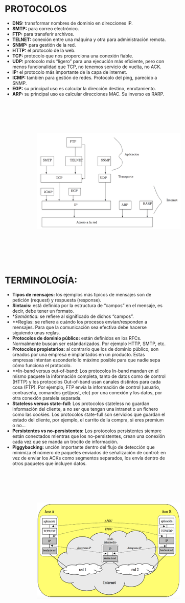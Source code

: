 
# PROTOCOLOS

- **DNS:** transformar nombres de dominio en direcciones IP.
- **SMTP:** para correo electrónico.
- **FTP:** para transferir archivos.
- **TELNET:** conexión entre una máquina y otra para administración remota.
- **SNMP:** para gestión de la red.
- **HTTP:** el protocolo de la web.
- **TCP:** protocolo que nos proporciona una conexión fiable.
- **UDP:** protocolo más “ligero” para una ejecución más eficiente, pero con menos funcionalidad que TCP, no tenemos servicio de vuelta, no ACK.
- **IP:** el protocolo más importante de la capa de internet.
- **ICMP:** también para gestión de redes. Protocolo del ping, parecido a SNMP.
- **EGP:** su principal uso es calcular la dirección destino, enrutamiento.
- **ARP:** su principal uso es calcular direcciones MAC. Su inverso es RARP.

<img src="./img/pro1.png" style="margin-left:100px" width="450" height="300" hspace="200" vspace="100" />

# TERMINOLOGÍA:

- **Tipos de mensajes:** los ejemplos más tipicos de mensajes son de petición (request) y respuesta (response).
- **Sintaxis:** está definida por la estructura de “campos” en el mensaje, es decir, debe tener un formato.
- **Semántica:* se refiere al significado de dichos “campos”.
- **Reglas: se refiere a cuándo los procesos envían/responden a mensajes. Para que la comunicación sea efectiva debe hacerse siguiendo unas reglas.
- **Protocolos de dominio público:** están definidos en los RFCs. Normalmente buscan ser estándarizados. Por ejemplo HTTP, SMTP, etc.
- **Protocolos propietarios:** al contrario que los de dominio público, son creados por una empresa e implantados en un producto. Estas empresas intentan esconderlo lo máximo posible para que nadie sepa cómo funciona el protocolo.
- **In-band versus out-of-band: Los protocolos In-band mandan en el mismo paquete la información completa, tanto de datos como de control (HTTP) y los protocolos Out-of-band usan canales distintos para cada cosa (FTP). Por ejemplo, FTP envía la información de control (usuario, contraseña, comandos get/post, etc) por una conexión y los datos, por otra conexión paralela separada.
- **Stateless versus state-full:** Los protocolos stateless no guardan información del cliente, a no ser que tengan una intranet o un fichero como las cookies. Los protocolos state-full son servicios que guardan el estado del cliente, por ejemplo, el carrito de la compra, si eres premium o no...
- **Persistentes vs no-persistentes:** Los protocolos persistentes siempre están conectados mientras que los no-persistentes, crean una conexión cada vez que se manda un trocito de información.
- **Piggybacking:** unción importante dentro del flujo de detección que minimiza el número de paquetes enviados de señalización de control: en vez de enviar los ACKs como segmentos separados, los envía dentro de otros paquetes que incluyen datos.

<img src="./img/pro2.png" style="margin-left:100px" width="450" height="300" hspace="200" vspace="100" />


